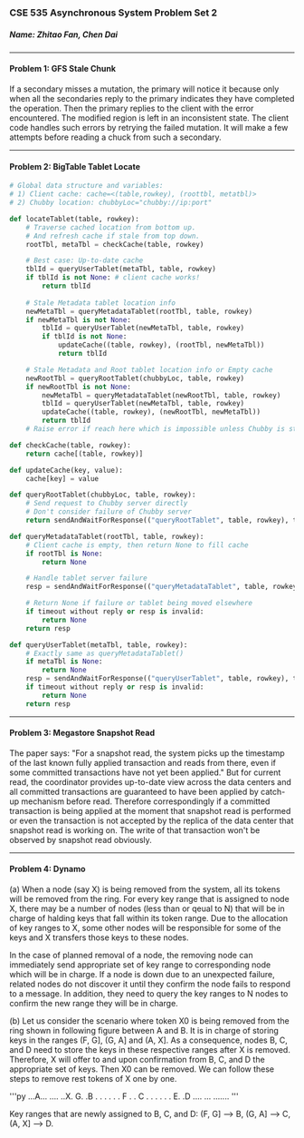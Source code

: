 
### CSE 535 Asynchronous System Problem Set 2
##### Name: Zhitao Fan, Chen Dai

------------------------------
#### Problem 1: GFS Stale Chunk

If a secondary misses a mutation, the primary will notice it because only when all the secondaries reply to the primary indicates they have completed the operation. Then the primary replies to the client with the error encountered. The modified region is left in an inconsistent state. The client code handles such errors by retrying the failed mutation. It will make a few attempts before reading a chuck from such a secondary.

--------------------------------------
#### Problem 2: BigTable Tablet Locate

```py
# Global data structure and variables:
# 1) Client cache: cache=<(table,rowkey), (roottbl, metatbl)>
# 2) Chubby location: chubbyLoc="chubby://ip:port"

def locateTablet(table, rowkey):
    # Traverse cached location from bottom up.
    # And refresh cache if stale from top down.
    rootTbl, metaTbl = checkCache(table, rowkey)

    # Best case: Up-to-date cache
    tblId = queryUserTablet(metaTbl, table, rowkey)
    if tblId is not None: # client cache works!
        return tblId
    
    # Stale Metadata tablet location info
    newMetaTbl = queryMetadataTablet(rootTbl, table, rowkey)
    if newMetaTbl is not None:
        tblId = queryUserTablet(newMetaTbl, table, rowkey)
        if tblId is not None:
            updateCache((table, rowkey), (rootTbl, newMetaTbl))
            return tblId

    # Stale Metadata and Root tablet location info or Empty cache
    newRootTbl = queryRootTablet(chubbyLoc, table, rowkey)
    if newRootTbl is not None:
        newMetaTbl = queryMetadataTablet(newRootTbl, table, rowkey)
        tblId = queryUserTablet(newMetaTbl, table, rowkey)
        updateCache((table, rowkey), (newRootTbl, newMetaTbl))
        return tblId
    # Raise error if reach here which is impossible unless Chubby is stale

def checkCache(table, rowkey):
    return cache[(table, rowkey)]

def updateCache(key, value):
    cache[key] = value

def queryRootTablet(chubbyLoc, table, rowkey):
    # Send request to Chubby server directly
    # Don't consider failure of Chubby server
    return sendAndWaitForResponse(("queryRootTablet", table, rowkey), to=chubbyLoc)

def queryMetadataTablet(rootTbl, table, rowkey):
    # Client cache is empty, then return None to fill cache
    if rootTbl is None:
        return None

    # Handle tablet server failure
    resp = sendAndWaitForResponse(("queryMetadataTablet", table, rowkey), to=rootTbl)

    # Return None if failure or tablet being moved elsewhere
    if timeout without reply or resp is invalid:
        return None
    return resp

def queryUserTablet(metaTbl, table, rowkey):
    # Exactly same as queryMetadataTablet()
    if metaTbl is None:
        return None
    resp = sendAndWaitForResponse(("queryUserTablet", table, rowkey), to=metaTbl)
    if timeout without reply or resp is invalid:
        return None
    return resp
```

---------------------------------------
#### Problem 3: Megastore Snapshot Read

The paper says: "For a snapshot read, the system picks up the timestamp of the last known fully applied transaction and reads from there, even if some committed transactions have not yet been applied." But for current read, the coordinator provides up-to-date view across the data centers and all committed transactions are guaranteed to have been applied by catch-up mechanism before read. Therefore correspondingly if a committed transaction is being applied at the moment that snapshot read is performed or even the transaction is not accepted by the replica of the data center that snapshot read is working on. The write of that transaction won't be observed by snapshot read obviously. 

----------------------
#### Problem 4: Dynamo

(a) When a node (say X) is being removed from the system, all its tokens will be removed from the ring. For every key range that is assigned to node X, there may be a number of nodes (less than or qeual to N) that will be in charge of halding keys that fall within its token range. Due to the allocation of key ranges to X, some other nodes will be responsible for some of the keys and X transfers those keys to these nodes.

In the case of planned removal of a node, the removing node can immediately send appropriate set of key range to corresponding node which will be in charge. If a node is down due to an unexpected failure, related nodes do not discover it until they confirm the node fails to respond to a message. In addition, they need to query the key ranges to N nodes to confirm the new range they will be in charge.

(b) Let us consider the scenario where token X0 is being removed from the ring shown in following figure between A and B. It is in charge of storing keys in the ranges (F, G], (G, A] and (A, X]. As a consequence, nodes B, C, and D need to store the keys in these respective ranges after X is removed. Therefore, X will offer to and upon confirmation from B, C, and D the appropriate set of keys. Then X0 can be removed. We can follow these steps to remove rest tokens of X one by one.

'''py
         ...A...
     ....       ..X.
   G.               .B
  .                   .
 .                     .
 .                     .
F                       .
.                       C
 .                     .
 .                    .
  .                  .
   E.              .D
     ....       ...
         .......
'''

Key ranges that are newly assigned to B, C, and D:
(F, G] --> B,
(G, A] --> C,
(A, X] --> D.
